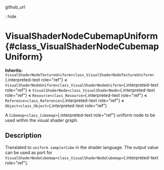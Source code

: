 github\_url

:   hide

VisualShaderNodeCubemapUniform {#class_VisualShaderNodeCubemapUniform}
==============================

**Inherits:**
`VisualShaderNodeTextureUniform<class_VisualShaderNodeTextureUniform>`{.interpreted-text
role="ref"} **\<**
`VisualShaderNodeUniform<class_VisualShaderNodeUniform>`{.interpreted-text
role="ref"} **\<**
`VisualShaderNode<class_VisualShaderNode>`{.interpreted-text role="ref"}
**\<** `Resource<class_Resource>`{.interpreted-text role="ref"} **\<**
`Reference<class_Reference>`{.interpreted-text role="ref"} **\<**
`Object<class_Object>`{.interpreted-text role="ref"}

A `Cubemap<class_Cubemap>`{.interpreted-text role="ref"} uniform node to
be used within the visual shader graph.

Description
-----------

Translated to `uniform samplerCube` in the shader language. The output
value can be used as port for
`VisualShaderNodeCubemap<class_VisualShaderNodeCubemap>`{.interpreted-text
role="ref"}.
